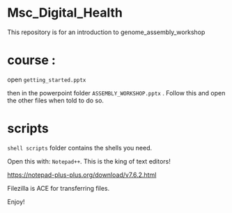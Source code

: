 # Msc_Digital_Health

This repository is for an introduction to genome_assembly_workshop

# course :

open ``getting_started.pptx`` 

then in the powerpoint folder ``ASSEMBLY_WORKSHOP.pptx`` . Follow this and open the other files when told to do so. 

# scripts

``shell scripts`` folder contains the shells you need. 

Open this with: ``Notepad++``. This is the king of text editors!

https://notepad-plus-plus.org/download/v7.6.2.html

Filezilla is ACE for transferring files. 

Enjoy!